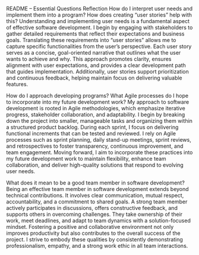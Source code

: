 README – Essential Questions Reflection
How do I interpret user needs and implement them into a program? How does creating “user stories” help with this?
Understanding and implementing user needs is a fundamental aspect of effective software development. I begin by engaging with stakeholders to gather detailed requirements that reflect their expectations and business goals. Translating these requirements into “user stories” allows me to capture specific functionalities from the user’s perspective. Each user story serves as a concise, goal-oriented narrative that outlines what the user wants to achieve and why. This approach promotes clarity, ensures alignment with user expectations, and provides a clear development path that guides implementation. Additionally, user stories support prioritization and continuous feedback, helping maintain focus on delivering valuable features.

How do I approach developing programs? What Agile processes do I hope to incorporate into my future development work?
My approach to software development is rooted in Agile methodologies, which emphasize iterative progress, stakeholder collaboration, and adaptability. I begin by breaking down the project into smaller, manageable tasks and organizing them within a structured product backlog. During each sprint, I focus on delivering functional increments that can be tested and reviewed. I rely on Agile processes such as sprint planning, daily stand-up meetings, sprint reviews, and retrospectives to foster transparency, continuous improvement, and team engagement. Moving forward, I aim to incorporate these practices into my future development work to maintain flexibility, enhance team collaboration, and deliver high-quality solutions that respond to evolving user needs.

What does it mean to be a good team member in software development?
Being an effective team member in software development extends beyond technical contributions. It involves clear communication, mutual respect, accountability, and a commitment to shared goals. A strong team member actively participates in discussions, offers constructive feedback, and supports others in overcoming challenges. They take ownership of their work, meet deadlines, and adapt to team dynamics with a solution-focused mindset. Fostering a positive and collaborative environment not only improves productivity but also contributes to the overall success of the project. I strive to embody these qualities by consistently demonstrating professionalism, empathy, and a strong work ethic in all team interactions.
